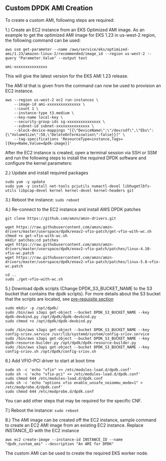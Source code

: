 ## Custom DPDK AMI Creation

To create a custom AMI, following steps are required:

1.) Create an EC2 instance from an EKS Optimized AMI image. As an example to get the optimized AMI image for EKS 1.23 in us-west-2 region, the following command can be used:

```
aws ssm get-parameter --name /aws/service/eks/optimized-ami/1.23/amazon-linux-2/recommended/image_id --region us-west-2 --query "Parameter.Value" --output text

ami-xxxxxxxxxxxxxxx
```

This will give the latest version for the EKS AMI 1.23 release.

The AMI id that is given from the command can now be used to provision an EC2 instance.

```
aws --region us-west-2 ec2 run-instances \
    --image-id ami-xxxxxxxxxxxxxxx \
    --count 1 \
    --instance-type t3.medium \
    --key-name local-key \
    --security-group-ids sg-xxxxxxxxxxxxxxx \
    --subnet-id subnet-xxxxxxxxxxxxxxx \
    --block-device-mappings "[{\"DeviceName\":\"/dev/sdf\",\"Ebs\":{\"VolumeSize\":50,\"DeleteOnTermination\":false}}]" \
    --tag-specifications 'ResourceType=instance,Tags=[{Key=Name,Value=dpdk-image}]'
```



After the EC2 instance is created, open a terminal session via SSH or SSM and run the following steps to install the required DPDK software and configure the kernel parameters:

2.) Update and install required packages

```
sudo yum -y update
sudo yum -y install net-tools pciutils numactl-devel libhugetlbfs-utils libpcap-devel kernel kernel-devel kernel-headers git
```

3.) Reboot the instance: `sudo reboot`

4.) Re-connect to the EC2 instance and install AWS DPDK patches

```
git clone https://github.com/amzn/amzn-drivers.git

wget https://raw.githubusercontent.com/amzn/amzn-drivers/master/userspace/dpdk/enav2-vfio-patch/get-vfio-with-wc.sh
chmod +x get-vfio-with-wc.sh
mkdir patches;cd patches
wget https://raw.githubusercontent.com/amzn/amzn-drivers/master/userspace/dpdk/enav2-vfio-patch/patches/linux-4.10-vfio-wc.patch
wget https://raw.githubusercontent.com/amzn/amzn-drivers/master/userspace/dpdk/enav2-vfio-patch/patches/linux-5.8-vfio-wc.patch

cd ..
sudo ./get-vfio-with-wc.sh
```

5.) Download dpdk scripts (Change DPDK_S3_BUCKET_NAME to the S3 bucket that contains the dpdk scripts). For more details about the S3 bucket that the scripts are located, see [pre-requisite section](./README.md#pre-requisites)

```
sudo mkdir -p /opt/dpdk/
sudo /bin/aws s3api get-object --bucket DPDK_S3_BUCKET_NAME --key dpdk-devbind.py /opt/dpdk/dpdk-devbind.py
sudo chmod +x /opt/dpdk/dpdk-devbind.py

sudo /bin/aws s3api get-object --bucket DPDK_S3_BUCKET_NAME --key config-sriov.service /usr/lib/systemd/system/config-sriov.service
sudo /bin/aws s3api get-object --bucket DPDK_S3_BUCKET_NAME --key dpdk-resource-builder.py /opt/dpdk/dpdk-resource-builder.py
sudo /bin/aws s3api get-object --bucket DPDK_S3_BUCKET_NAME --key config-sriov.sh /opt/dpdk/config-sriov.sh
```

6.) Add VFIO-PCI driver to start at boot time

```
sudo sh -c 'echo "vfio" >> /etc/modules-load.d/dpdk.conf'
sudo sh -c 'echo "vfio-pci" >> /etc/modules-load.d/dpdk.conf'
sudo chmod 644 /etc/modules-load.d/dpdk.conf
sudo sh -c 'echo "options vfio enable_unsafe_noiommu_mode=1" > /etc/modprobe.d/dpdk.conf'
sudo chmod 644 /etc/modprobe.d/dpdk.conf
```

You can add other steps that may be required for the specific CNF.

7.) Reboot the instance: `sudo reboot`

8.) The AMI image can be created off the EC2 instance, sample command to create an EC2 AMI image from an existing EC2 instance. Replace INSTANCE_ID with the EC2 instance

```
aws ec2 create-image --instance-id INSTANCE_ID --name "dpdk_custom_ami" --description "An AMI for DPDK"
```

The custom AMI can be used to create the required EKS worker node.